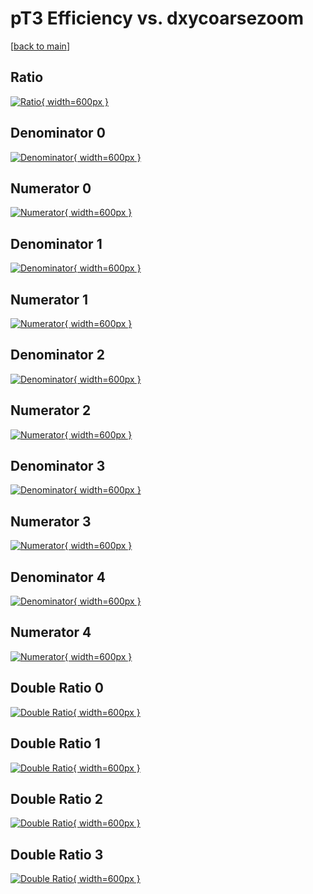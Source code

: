 # pT3 Efficiency vs. dxycoarsezoom

[[back to main](./)]



## Ratio

[![Ratio](../mtv/var/pT3_xtr_0_0_eff_dxycoarsezoom.png){ width=600px }](../mtv/var/pT3_xtr_0_0_eff_dxycoarsezoom.pdf)

## Denominator 0

[![Denominator](../mtv/den/pT3_xtr_0_0_eff_dxycoarsezoom_den0.png){ width=600px }](../mtv/den/pT3_xtr_0_0_eff_dxycoarsezoom_den0.pdf)

## Numerator 0

[![Numerator](../mtv/num/pT3_xtr_0_0_eff_dxycoarsezoom_num0.png){ width=600px }](../mtv/num/pT3_xtr_0_0_eff_dxycoarsezoom_num0.pdf)

## Denominator 1

[![Denominator](../mtv/den/pT3_xtr_0_0_eff_dxycoarsezoom_den1.png){ width=600px }](../mtv/den/pT3_xtr_0_0_eff_dxycoarsezoom_den1.pdf)

## Numerator 1

[![Numerator](../mtv/num/pT3_xtr_0_0_eff_dxycoarsezoom_num1.png){ width=600px }](../mtv/num/pT3_xtr_0_0_eff_dxycoarsezoom_num1.pdf)

## Denominator 2

[![Denominator](../mtv/den/pT3_xtr_0_0_eff_dxycoarsezoom_den2.png){ width=600px }](../mtv/den/pT3_xtr_0_0_eff_dxycoarsezoom_den2.pdf)

## Numerator 2

[![Numerator](../mtv/num/pT3_xtr_0_0_eff_dxycoarsezoom_num2.png){ width=600px }](../mtv/num/pT3_xtr_0_0_eff_dxycoarsezoom_num2.pdf)

## Denominator 3

[![Denominator](../mtv/den/pT3_xtr_0_0_eff_dxycoarsezoom_den3.png){ width=600px }](../mtv/den/pT3_xtr_0_0_eff_dxycoarsezoom_den3.pdf)

## Numerator 3

[![Numerator](../mtv/num/pT3_xtr_0_0_eff_dxycoarsezoom_num3.png){ width=600px }](../mtv/num/pT3_xtr_0_0_eff_dxycoarsezoom_num3.pdf)

## Denominator 4

[![Denominator](../mtv/den/pT3_xtr_0_0_eff_dxycoarsezoom_den4.png){ width=600px }](../mtv/den/pT3_xtr_0_0_eff_dxycoarsezoom_den4.pdf)

## Numerator 4

[![Numerator](../mtv/num/pT3_xtr_0_0_eff_dxycoarsezoom_num4.png){ width=600px }](../mtv/num/pT3_xtr_0_0_eff_dxycoarsezoom_num4.pdf)

## Double Ratio 0

[![Double Ratio](../mtv/ratio/pT3_xtr_0_0_eff_dxycoarsezoom_ratio0.png){ width=600px }](../mtv/ratio/pT3_xtr_0_0_eff_dxycoarsezoom_ratio0.pdf)

## Double Ratio 1

[![Double Ratio](../mtv/ratio/pT3_xtr_0_0_eff_dxycoarsezoom_ratio1.png){ width=600px }](../mtv/ratio/pT3_xtr_0_0_eff_dxycoarsezoom_ratio1.pdf)

## Double Ratio 2

[![Double Ratio](../mtv/ratio/pT3_xtr_0_0_eff_dxycoarsezoom_ratio2.png){ width=600px }](../mtv/ratio/pT3_xtr_0_0_eff_dxycoarsezoom_ratio2.pdf)

## Double Ratio 3

[![Double Ratio](../mtv/ratio/pT3_xtr_0_0_eff_dxycoarsezoom_ratio3.png){ width=600px }](../mtv/ratio/pT3_xtr_0_0_eff_dxycoarsezoom_ratio3.pdf)

